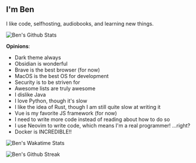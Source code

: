 ## I'm Ben

I like code, selfhosting, audiobooks, and learning new things.

![Ben's Github Stats](https://github-readme-stats.vercel.app/api?username=benonymity&show_icons=true&theme=dark&count_private=true)

**Opinions**:

- Dark theme always
- Obsidian is wonderful
- Brave is the best browser (for now)
- MacOS is the best OS for development
- Security is to be striven for
- Awesome lists are truly awesome
- I dislike Java
- I love Python, though it's slow
- I like the idea of Rust, though I am still quite slow at writing it
- Vue is my favorite JS framework (for now)
- I need to write more code instead of reading about how to do so
- I use Neovim to write code, which means I'm a real programmer! ...right?
- Docker is INCREDIBLE!!

![Ben's Wakatime Stats](https://github-readme-stats.vercel.app/api/wakatime?username=benonymity&theme=dark&layout=compact)

![Ben's Github Streak](https://streak-stats.demolab.com/?user=benonymity&theme=dark)
